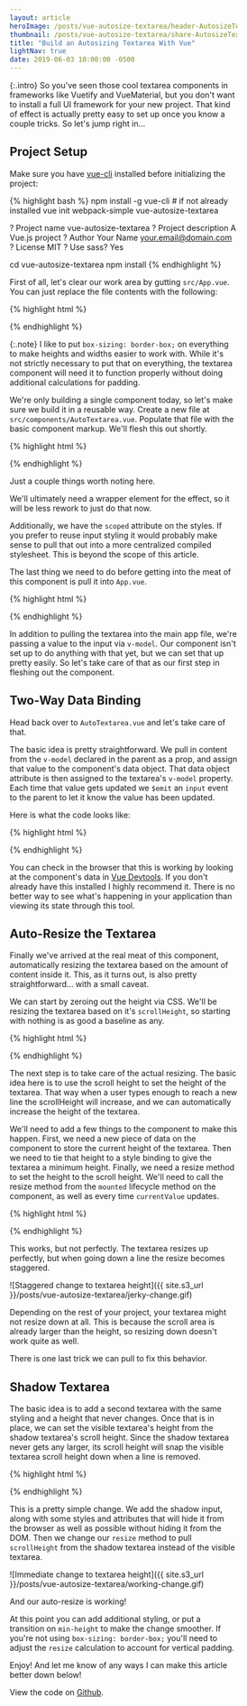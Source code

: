 ```yaml
---
layout: article
heroImage: /posts/vue-autosize-textarea/header-AutosizeTextarea.jpg
thumbnail: /posts/vue-autosize-textarea/share-AutosizeTextarea.jpg
title: "Build an Autosizing Textarea With Vue"
lightNav: true
date: 2019-06-03 10:00:00 -0500
---
```

{:.intro}
So you've seen those cool textarea components in frameworks like Vuetify and VueMaterial, but you don't want to install a full UI framework for your new project. That kind of effect is actually pretty easy to set up once you know a couple tricks. So let's jump right in...

## Project Setup

Make sure you have [vue-cli](https://github.com/vuejs/vue-cli) installed before initializing the project:

{% highlight bash %}
npm install -g vue-cli # if not already installed
vue init webpack-simple vue-autosize-textarea

? Project name vue-autosize-textarea
? Project description A Vue.js project
? Author Your Name <your.email@domain.com>
? License MIT
? Use sass? Yes

cd vue-autosize-textarea
npm install
{% endhighlight %}

First of all, let's clear our work area by gutting `src/App.vue`. You can just replace the file contents with the following:

{% highlight html %}
<!-- src/App.vue -->
<template>
  <div id="app"></div>
</template>

<script>
  export default {
    name: 'app'
  }
</script>

<style lang="scss">
  * {
    box-sizing: border-box;
  }
</style>
{% endhighlight %}

{:.note}
I like to put `box-sizing: border-box;` on everything to make heights and widths easier to work with. While it's not strictly necessary to put that on everything, the textarea component will need it to function properly without doing additional calculations for padding.

We're only building a single component today, so let's make sure we build it in a reusable way. Create a new file at `src/components/AutoTextarea.vue`. Populate that file with the basic component markup. We'll flesh this out shortly.

{% highlight html %}
<!-- src/components/AutoTextarea.vue -->
<template>
  <div class="textarea">
    <textarea></textarea>
  </div>
</template>

<script>
  export default {
    name: 'AutoTextarea'
  }
</script>

<style scoped lang="scss">
  .textarea {
    textarea {
      padding: 8px;
      border: 1px solid #aeaeae;
      resize: none;
      overflow: hidden;
      font-size: 16px;
    }
  }
</style>
{% endhighlight %}

Just a couple things worth noting here. 

We'll ultimately need a wrapper element for the effect, so it will be less rework to just do that now.

Additionally, we have the `scoped` attribute on the styles. If you prefer to reuse input styling it would probably make sense to pull that out into a more centralized compiled stylesheet. This is beyond the scope of this article.

The last thing we need to do before getting into the meat of this component is pull it into `App.vue`.

{% highlight html %}
<!-- src/App.vue -->
<template>
  <div id="app">
    <auto-textarea v-model="inputValue"></auto-textarea>
  </div>
</template>

<script>
  import AutoTextarea from './components/AutoTextarea.vue'

  export default {
    name: 'app',
    components: { AutoTextarea },
    data () {
      return {
        inputValue: ''
      }
    }
  }
</script>

<style lang="scss">
  * {
    box-sizing: border-box;
  }
</style>
{% endhighlight %}

In addition to pulling the textarea into the main app file, we're passing a value to the input via `v-model`. Our component isn't set up to do anything with that yet, but we can set that up pretty easily. So let's take care of that as our first step in fleshing out the component.

## Two-Way Data Binding

Head back over to `AutoTextarea.vue` and let's take care of that.

The basic idea is pretty straightforward. We pull in content from the `v-model` declared in the parent as a prop, and assign that value to the component's data object. That data object attribute is then assigned to the textarea's `v-model` property. Each time that value gets updated we `$emit` an `input` event to the parent to let it know the value has been updated.

Here is what the code looks like:

{% highlight html %}
<!-- src/components/AutoTextarea.vue -->
<template>
  <div class="textarea">
    <textarea v-model="currentValue"></textarea>
  </div>
</template>

<script>
  export default {
    name: 'AutoTextarea',
    props: {
      value: String
    },
    data () {
      return {
        currentValue: ''
      }
    },
    watch: {
      currentValue () {
        this.$emit('input', this.currentValue)
      }
    }
  }
</script>

<style scoped lang="scss">
  ...
</style>
{% endhighlight %}

You can check in the browser that this is working by looking at the component's data in [Vue Devtools](https://chrome.google.com/webstore/detail/vuejs-devtools/nhdogjmejiglipccpnnnanhbledajbpd?hl=en). If you don't already have this installed I highly recommend it. There is no better way to see what's happening in your application than viewing its state through this tool.

## Auto-Resize the Textarea

Finally we've arrived at the real meat of this component, automatically resizing the textarea based on the amount of content inside it. This, as it turns out, is also pretty straightforward... with a small caveat.

We can start by zeroing out the height via CSS. We'll be resizing the textarea based on it's `scrollHeight`, so starting with nothing is as good a baseline as any.

{% highlight html %}
<!-- src/components/AutoTextarea.vue -->
<style scoped lang="scss">
  .textarea {
    textarea {
      ...
      height: 0;
    }
  }
</style>
{% endhighlight %}

The next step is to take care of the actual resizing. The basic idea here is to use the scroll height to set the height of the textarea. That way when a user types enough to reach a new line the scrollHeight will increase, and we can automatically increase the height of the textarea.

We'll need to add a few things to the component to make this happen. First, we need a new piece of data on the component to store the current height of the textarea. Then we need to tie that height to a style binding to give the textarea a minimum height. Finally, we need a resize method to set the height to the scroll height. We'll need to call the resize method from the `mounted` lifecycle method on the component, as well as every time `currentValue` updates.

{% highlight html %}
<!-- src/components/AutoTextarea.vue -->
<template>
  <div class="textarea">
    <textarea v-model="currentValue" ref="input" :style="inputStyle"></textarea>
  </div>
</template>

<script>
  export default {
    name: 'AutoTextarea',
    props: {
      value: String
    },
    data () {
      return {
        currentValue: '',
        inputHeight: '0'
      }
    },
    watch: {
      currentValue () {
        this.resize()
        this.$emit('input', this.currentValue)
      }
    },
    computed: {
      inputStyle () {
        return {
          'min-height': this.inputHeight
        }
      }
    },
    mounted () {
      this.resize()
    },
    methods: {
      resize () {
        this.inputHeight = `${this.$refs.input.scrollHeight}px`
      }
    }
  }
</script>

<style scoped lang="scss">
  ...
</style>
{% endhighlight %}

This works, but not perfectly. The textarea resizes up perfectly, but when going down a line the resize becomes staggered.

![Staggered change to textarea height]({{ site.s3_url }}/posts/vue-autosize-textarea/jerky-change.gif)

Depending on the rest of your project, your textarea might not resize down at all. This is because the scroll area is already larger than the height, so resizing down doesn't work quite as well.

There is one last trick we can pull to fix this behavior.

## Shadow Textarea

The basic idea is to add a second textarea with the same styling and a height that never changes. Once that is in place, we can set the visible textarea's height from the shadow textarea's scroll height. Since the shadow textarea never gets any larger, its scroll height will snap the visible textarea scroll height down when a line is removed.

{% highlight html %}
<template>
  <div class="textarea">
    <textarea v-model="currentValue" :style="inputStyle"></textarea>
    <textarea class="shadow" v-model="currentValue" ref="shadow" tabindex="0"></textarea>
  </div>
</template>

<script>
  export default {
    name: 'AutoTextarea',
    props: {
      value: String
    },
    data () {
      return {
        currentValue: '',
        inputHeight: '0'
      }
    },
    watch: {
      currentValue () {
        this.resize()
        this.$emit('input', this.currentValue)
      }
    },
    computed: {
      inputStyle () {
        return {
          'min-height': this.inputHeight
        }
      }
    },
    mounted () {
      this.resize()
    },
    methods: {
      resize () {
        this.inputHeight = `${this.$refs.shadow.scrollHeight}px`
      }
    }
  }
</script>

<style scoped lang="scss">
  .textarea {
    textarea {
      padding: 8px;
      border: 1px solid #aeaeae;
      resize: none;
      overflow: hidden;
      font-size: 16px;
      height: 0;

      &.shadow {
        max-height: 0;
        pointer-events: none;
        opacity: 0;
        margin: 0;
      }
    }
  }
</style>
{% endhighlight %}

This is a pretty simple change. We add the shadow input, along with some styles and attributes that will hide it from the browser as well as possible without hiding it from the DOM. Then we change our `resize` method to pull `scrollHeight` from the shadow textarea instead of the visible textarea.

![Immediate change to textarea height]({{ site.s3_url }}/posts/vue-autosize-textarea/working-change.gif)

And our auto-resize is working!

At this point you can add additional styling, or put a transition on `min-height` to make the change smoother. If you're not using `box-sizing: border-box;` you'll need to adjust the `resize` calculation to account for vertical padding.

Enjoy! And let me know of any ways I can make this article better down below!

View the code on [Github](https://github.com/sstadt/vue-autosize-textarea).
